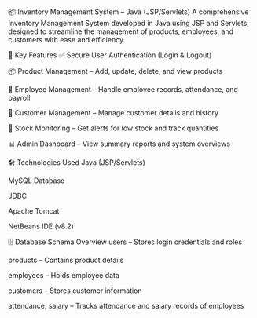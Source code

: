 📦 Inventory Management System – Java (JSP/Servlets)
A comprehensive Inventory Management System developed in Java using JSP and Servlets, designed to streamline the management of products, employees, and customers with ease and efficiency.

🚀 Key Features
✅ Secure User Authentication (Login & Logout)

📦 Product Management – Add, update, delete, and view products

👷 Employee Management – Handle employee records, attendance, and payroll

👥 Customer Management – Manage customer details and history

🔔 Stock Monitoring – Get alerts for low stock and track quantities

📊 Admin Dashboard – View summary reports and system overviews

🛠️ Technologies Used
Java (JSP/Servlets)

MySQL Database

JDBC

Apache Tomcat

NetBeans IDE (v8.2)

🗄️ Database Schema Overview
users – Stores login credentials and roles

products – Contains product details

employees – Holds employee data

customers – Stores customer information

attendance, salary – Tracks attendance and salary records of employees
